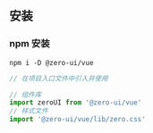 ## 安装


### npm 安装
```
npm i -D @zero-ui/vue
```
``` javascript 
// 在项目入口文件中引入并使用

// 组件库
import zeroUI from '@zero-ui/vue'
// 样式文件
import '@zero-ui/vue/lib/zero.css'

```
